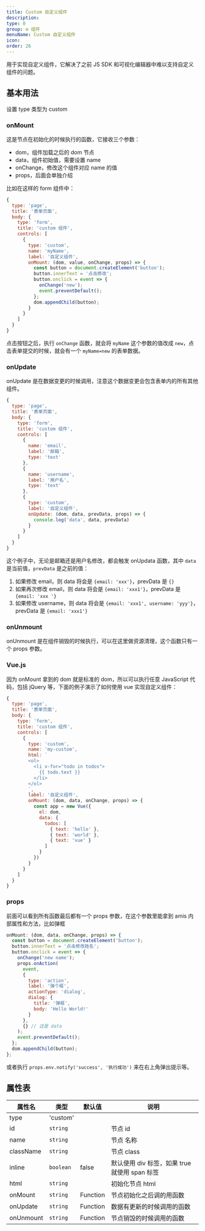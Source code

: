 ```yaml
---
title: Custom 自定义组件
description:
type: 0
group: ⚙ 组件
menuName: Custom 自定义组件
icon:
order: 26
---
```


用于实现自定义组件，它解决了之前 JS SDK 和可视化编辑器中难以支持自定义组件的问题。

## 基本用法

设置 type 类型为 custom

### onMount

这是节点在初始化的时候执行的函数，它接收三个参数：

- dom，组件加载之后的 dom 节点
- data，组件初始值，需要设置 name
- onChange，修改这个组件对应 name 的值
- props，后面会单独介绍

比如在这样的 form 组件中：

```javascript
{
  type: 'page',
  title: '表单页面',
  body: {
    type: 'form',
    title: 'custom 组件',
    controls: [
      {
        type: 'custom',
        name: 'myName',
        label: '自定义组件',
        onMount: (dom, value, onChange, props) => {
          const button = document.createElement('button');
          button.innerText = '点击修改';
          button.onclick = event => {
            onChange('new');
            event.preventDefault();
          };
          dom.appendChild(button);
        }
      }
    ]
  }
}
```

点击按钮之后，执行 `onChange` 函数，就会将 `myName` 这个参数的值改成 `new`，点击表单提交的时候，就会有一个 `myName=new` 的表单数据。

### onUpdate

onUpdate 是在数据变更的时候调用，注意这个数据变更会包含表单内的所有其他组件。

```javascript
{
  type: 'page',
  title: '表单页面',
  body: {
    type: 'form',
    title: 'custom 组件',
    controls: [
      {
        name: 'email',
        label: '邮箱',
        type: 'text'
      },
      {
        name: 'username',
        label: '用户名',
        type: 'text'
      },
      {
        type: 'custom',
        label: '自定义组件',
        onUpdate: (dom, data, prevData, props) => {
          console.log('data', data, prevData)
        }
      }
    ]
  }
}
```

这个例子中，无论是邮箱还是用户名修改，都会触发 onUpdata 函数，其中 `data` 是当前值，`prevData` 是之前的值：

1. 如果修改 email，则 data 将会是 `{email: 'xxx'}`，prevData 是 `{}`
2. 如果再次修改 email，则 data 将会是 `{email: 'xxx1'}`，prevData 是 `{email: 'xxx '}`
3. 如果修改 username，则 data 将会是 `{email: 'xxx1', username: 'yyy'}`，prevData 是 `{email: 'xxx1'}`

### onUnmount

onUnmount 是在组件销毁的时候执行，可以在这里做资源清理，这个函数只有一个 props 参数。

### Vue.js

因为 onMount 拿到的 dom 就是标准的 dom，所以可以执行任意 JavaScript 代码，包括 jQuery 等，下面的例子演示了如何使用 vue 实现自定义组件：

```javascript
{
  type: 'page',
  title: '表单页面',
  body: {
    type: 'form',
    title: 'custom 组件',
    controls: [
      {
        type: 'custom',
        name: 'my-custom',
        html: `
        <ol>
          <li v-for="todo in todos">
            {{ todo.text }}
          </li>
        </ol>
        `,
        label: '自定义组件',
        onMount: (dom, data, onChange, props) => {
          const app = new Vue({
            el: dom,
            data: {
              todos: [
                { text: 'hello' },
                { text: 'world' },
                { text: 'vue' }
              ]
            }
          })
        }
      }
    ]
  }
}
```

### props

前面可以看到所有函数最后都有一个 props 参数，在这个参数里能拿到 amis 内部属性和方法，比如弹框

```javascript
onMount: (dom, data, onChange, props) => {
  const button = document.createElement('button');
  button.innerText = '点击修改姓名';
  button.onclick = event => {
    onChange('new name');
    props.onAction(
      event,
      {
        type: 'action',
        label: '弹个框',
        actionType: 'dialog',
        dialog: {
          title: '弹框',
          body: 'Hello World!'
        }
      },
      {} // 这是 data
    );
    event.preventDefault();
  };
  dom.appendChild(button);
};
```

或者执行 `props.env.notify('success', '执行成功')` 来在右上角弹出提示等。

## 属性表

| 属性名    | 类型      | 默认值   | 说明                                          |
| --------- | --------- | -------- | --------------------------------------------- |
| type      | 'custom'  |          |                                               |
| id        | `string`  |          | 节点 id                                       |
| name      | `string`  |          | 节点 名称                                     |
| className | `string`  |          | 节点 class                                    |
| inline    | `boolean` | false    | 默认使用 div 标签，如果 true 就使用 span 标签 |
| html      | `string`  |          | 初始化节点 html                               |
| onMount   | `string`  | Function | 节点初始化之后调的用函数                      |
| onUpdate  | `string`  | Function | 数据有更新的时候调用的函数                    |
| onUnmount | `string`  | Function | 节点销毁的时候调用的函数                      |
